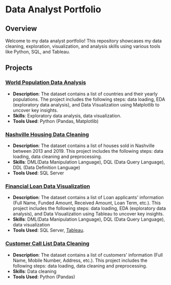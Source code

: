 # Data Analyst Portfolio

## Overview
Welcome to my data analyst portfolio! This repository showcases my data cleaning, exploration, visualization, and analysis skills using various tools like Python, SQL, and Tableau.

## Projects

### [World Population Data Analysis](https://github.com/ReemSaeedMetwally/Data_Analysis_Portfolio/tree/main/World%20Population%20Exploratory%20Data%20Analysis)
- **Description**: The dataset contains a list of countries and their yearly populations. The project includes the following steps: data loading, EDA (exploratory data analysis), and Data Visualization using Matplotlib to uncover key insights.
- **Skills**: Exploratory data analysis, data visualization.
- **Tools Used**: Python (Pandas, Matplotlib)

### [Nashville Housing Data Cleaning](https://github.com/ReemSaeedMetwally/Data_Analysis_Portfolio/tree/main/Nashville%20Housing%20Data%20Cleaning)
- **Description**: The dataset contains a list of houses sold in Nashville between 2013 and 2019. This project includes the following steps: data loading, data cleaning and preprocessing.
- **Skills**: DML(Data Manipulation Language), DQL (Data Query Language), DDL (Data Definition Language)
- **Tools Used**: SQL Server

### [Financial Loan Data Visualization](https://github.com/ReemSaeedMetwally/Data_Analysis_Portfolio/tree/main/Bank%20Loan)
- **Description**: The dataset contains a list of Loan applicants' information (Full Name, Funded Amount, Received Amount, Loan Term, etc.). This project includes the following steps: data loading, EDA (exploratory data analysis), and Data Visualization using Tableau to uncover key insights.
- **Skills**: DML(Data Manipulation Language), DQL (Data Query Language), data visualization
- **Tools Used**: SQL Server, [Tableau](https://public.tableau.com/app/profile/reem.saeed7356/viz/BankLoans2021/Overview).

### [Customer Call List Data Cleaning](https://github.com/ReemSaeedMetwally/Data_Analysis_Portfolio/tree/main/Customer%20Call%20List%20Data%20Cleaning)
- **Description**: The dataset contains a list of customers' information (Full Name, Mobile Number, Address, etc.). This project includes the following steps: data loading, data cleaning and preprocessing.
- **Skills**: Data cleaning
- **Tools Used**: Python (Pandas)

